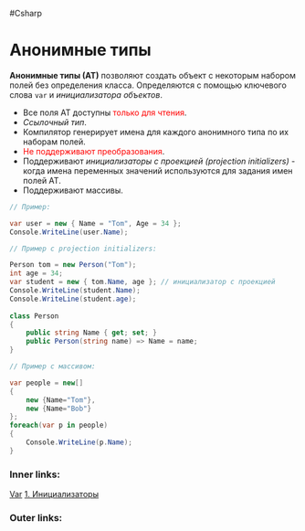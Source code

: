 #Csharp 

# Анонимные типы

**Анонимные типы (АТ)** позволяют создать объект с некоторым набором полей без определения класса. 
Определяются с помощью ключевого слова `var` и *инициализатора объектов*.
- Все поля АТ доступны <font color="#ff0000">только для чтения</font>.
- *Ссылочный тип*.
- Компилятор генерирует имена для каждого анонимного типа по их наборам полей.
- <font color="#ff0000">Не поддерживают преобразования</font>.
- Поддерживают *инициализаторы с проекцией (projection initializers)* - когда имена переменных значений используются для задания имен полей АТ.
- Поддерживают массивы.

```csharp
// Пример:

var user = new { Name = "Tom", Age = 34 };
Console.WriteLine(user.Name);

// Пример с projection initializers:

Person tom = new Person("Tom"); 
int age = 34;
var student = new { tom.Name, age }; // инициализатор с проекцией
Console.WriteLine(student.Name);
Console.WriteLine(student.age);
 
class Person
{
    public string Name { get; set; }
    public Person(string name) => Name = name;
}

// Пример с массивом:

var people = new[]
{
    new {Name="Tom"},
    new {Name="Bob"}
};
foreach(var p in people)
{
    Console.WriteLine(p.Name);
}
```

### Inner links:
[Var](1.%20Languages/C-sharp/0.%20Введение/1.%20Типы%20данных/Var.md)
[1. Инициализаторы](1.%20Languages/C-sharp/0.%20Введение/2.%20Классовые%20механизмы/1.%20Инициализаторы.md)

### Outer links:
